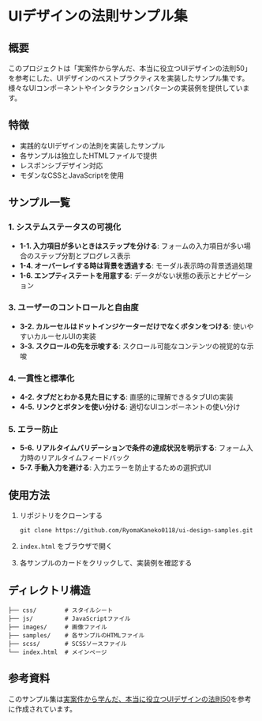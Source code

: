 # UIデザインの法則サンプル集

## 概要

このプロジェクトは「実案件から学んだ、本当に役立つUIデザインの法則50」を参考にした、UIデザインのベストプラクティスを実装したサンプル集です。様々なUIコンポーネントやインタラクションパターンの実装例を提供しています。

## 特徴

- 実践的なUIデザインの法則を実装したサンプル
- 各サンプルは独立したHTMLファイルで提供
- レスポンシブデザイン対応
- モダンなCSSとJavaScriptを使用

## サンプル一覧

### 1. システムステータスの可視化
- **1-1. 入力項目が多いときはステップを分ける**: フォームの入力項目が多い場合のステップ分割とプログレス表示
- **1-4. オーバーレイする時は背景を透過する**: モーダル表示時の背景透過処理
- **1-6. エンプティステートを用意する**: データがない状態の表示とナビゲーション

### 3. ユーザーのコントロールと自由度
- **3-2. カルーセルはドットインジケーターだけでなくボタンをつける**: 使いやすいカルーセルUIの実装
- **3-3. スクロールの先を示唆する**: スクロール可能なコンテンツの視覚的な示唆

### 4. 一貫性と標準化
- **4-2. タブだとわかる見た目にする**: 直感的に理解できるタブUIの実装
- **4-5. リンクとボタンを使い分ける**: 適切なUIコンポーネントの使い分け

### 5. エラー防止
- **5-6. リアルタイムバリデーションで条件の達成状況を明示する**: フォーム入力時のリアルタイムフィードバック
- **5-7. 手動入力を避ける**: 入力エラーを防止するための選択式UI

## 使用方法

1. リポジトリをクローンする
   ```
   git clone https://github.com/RyomaKaneko0118/ui-design-samples.git
   ```

2. `index.html` をブラウザで開く

3. 各サンプルのカードをクリックして、実装例を確認する

## ディレクトリ構造

```
├── css/        # スタイルシート
├── js/         # JavaScriptファイル
├── images/     # 画像ファイル
├── samples/    # 各サンプルのHTMLファイル
├── scss/       # SCSSソースファイル
└── index.html  # メインページ
```

## 参考資料

このサンプル集は[実案件から学んだ、本当に役立つUIデザインの法則50](https://note.com/i3design_design/n/na5bc07e4acb0)を参考に作成されています。